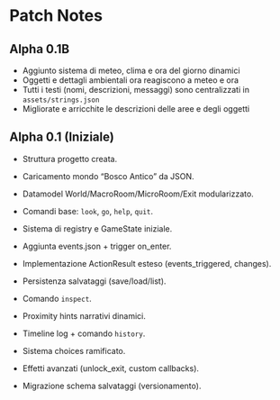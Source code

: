 
# Patch Notes

## Alpha 0.1B
- Aggiunto sistema di meteo, clima e ora del giorno dinamici
- Oggetti e dettagli ambientali ora reagiscono a meteo e ora
- Tutti i testi (nomi, descrizioni, messaggi) sono centralizzati in `assets/strings.json`
- Migliorate e arricchite le descrizioni delle aree e degli oggetti

## Alpha 0.1 (Iniziale)
- Struttura progetto creata.
- Caricamento mondo “Bosco Antico” da JSON.
- Datamodel World/MacroRoom/MicroRoom/Exit modularizzato.
- Comandi base: `look`, `go`, `help`, `quit`.
- Sistema di registry e GameState iniziale.

- Aggiunta events.json + trigger on_enter.
- Implementazione ActionResult esteso (events_triggered, changes).
- Persistenza salvataggi (save/load/list).

- Comando `inspect`.
- Proximity hints narrativi dinamici.
- Timeline log + comando `history`.

- Sistema choices ramificato.
- Effetti avanzati (unlock_exit, custom callbacks).
- Migrazione schema salvataggi (versionamento).

